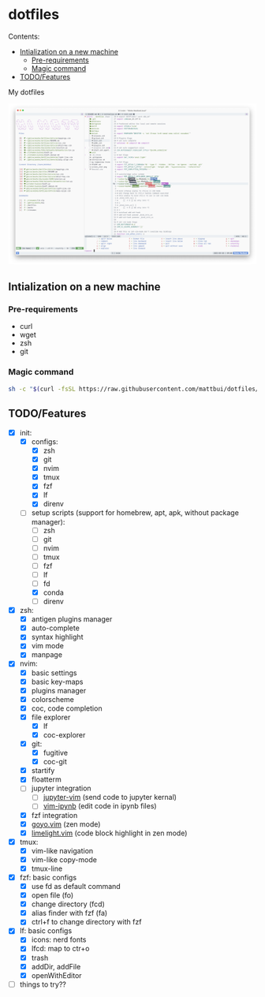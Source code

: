 # dotfiles

Contents:

<!-- Table of contents GFM -->

* [Intialization on a new machine](#intialization-on-a-new-machine)
  - [Pre-requirements](#pre-requirements)
  - [Magic command](#magic-command)
* [TODO/Features](#todofeatures)

<!-- Table of contents -->

My dotfiles

<p align="center">
  <img src="screenshot.png">
</p>

## Intialization on a new machine

### Pre-requirements

- curl
- wget
- zsh
- git

### Magic command

```sh
sh -c "$(curl -fsSL https://raw.githubusercontent.com/mattbui/dotfiles/master/initialize.sh)"
```

## TODO/Features

- [x] init:
  - [x] configs:
    - [x] zsh
    - [x] git
    - [x] nvim
    - [x] tmux
    - [x] fzf
    - [x] lf
    - [x] direnv
  - [ ] setup scripts (support for homebrew, apt, apk, without package manager):
    - [ ] zsh
    - [ ] git
    - [ ] nvim
    - [ ] tmux
    - [ ] fzf
    - [ ] lf
    - [ ] fd
    - [x] conda
    - [ ] direnv
- [x] zsh:
  - [x] antigen plugins manager
  - [x] auto-complete
  - [x] syntax highlight
  - [x] vim mode
  - [x] manpage
- [x] nvim:
  - [x] basic settings
  - [x] basic key-maps
  - [x] plugins manager
  - [x] colorscheme
  - [x] coc, code completion
  - [x] file explorer
    - [x] lf
    - [x] coc-explorer
  - [x] git:
    - [x] fugitive
    - [x] coc-git
  - [x] startify
  - [x] floatterm
  - [ ] jupyter integration
    - [ ] [jupyter-vim](https://github.com/jupyter-vim/jupyter-vim) (send code to jupyter kernal)
    - [ ] [vim-ipynb](https://github.com/anosillus/vim-ipynb) (edit code in ipynb files)
  - [x] fzf integration
  - [x] [goyo.vim](https://github.com/junegunn/goyo.vim) (zen mode)
  - [x] [limelight.vim](https://github.com/junegunn/limelight.vim) (code block highlight in zen mode)
- [x] tmux:
  - [x] vim-like navigation
  - [x] vim-like copy-mode
  - [x] tmux-line
- [x] fzf: basic configs
  - [x] use fd as default command
  - [x] open file (fo)
  - [x] change directory (fcd)
  - [x] alias finder with fzf (fa)
  - [x] ctrl+f to change directory with fzf
- [x] lf: basic configs
  - [x] icons: nerd fonts
  - [x] lfcd: map to ctr+o
  - [x] trash
  - [x] addDir, addFile
  - [x] openWithEditor
- [ ] things to try??
